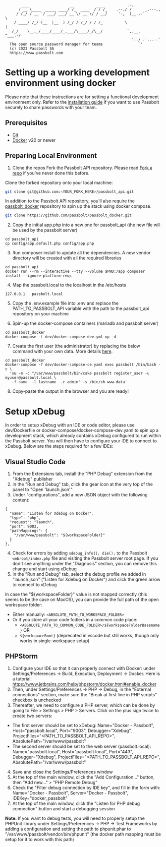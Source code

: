 ```
       ____                  __          ____          .-.
      / __ \____  _____ ____/ /_  ____  / / /_    .--./ /      _.---.,
     / /_/ / __ `/ ___/ ___/ __ \/ __ \/ / __/     '-,  (__..-`       \
    / ____/ /_/ (__  |__  ) /_/ / /_/ / / /_          \                |
   /_/    \__,_/____/____/_,___/\____/_/\__/           `,.__.   ^___.-/
                                                         `-./ .'...--`
  The open source password manager for teams                `'
  (c) 2023 Passbolt SA
  https://www.passbolt.com
```

# Setting up a working development environment using docker

Please note that these instructions are for setting a functional development environment only. Refer to the [installation guide](https://help.passbolt.com/hosting/install) if you want to use Passbolt securely to share passwords with your team.

## Prerequisites
  - [Git](https://git-scm.com/)
  - [Docker](https://docs.docker.com/get-docker/) v20 or newer

## Preparing Local Environment

1. Clone the repos
Fork the Passbolt API repository. Please read [Fork a repo](https://docs.github.com/en/get-started/quickstart/fork-a-repo?tool=webui) if you've never done this before.

Clone the forked repository onto your local machine:
```bash
git clone git@github.com:<YOUR_FORK_HERE>/passbolt_api.git
```

In addition to the Passbolt API repository, you'll also require the [passbolt_docker](https://github.com/passbolt/passbolt_docker) repository to spin up the stack using docker compose.
```bash
git clone https://github.com/passbolt/passbolt_docker.git
```

2. Copy the initial app.php into a new one for passbolt_api (the new file will be used by the passbolt server)
```
cd passbolt_api
cp config/app.default.php config/app.php
```

3. Run composer install to update all the dependencies. A new vendor directory will be created with all the required libraries
```
cd passbolt_api
docker run --rm --interactive --tty --volume $PWD:/app composer install --ignore-platform-reqs
```

4. Map the passbolt.local to the localhost in the /etc/hosts
```
127.0.0.1   passbolt.local
```

5. Copy the .env.example file into .env and replace the PATH_TO_PASSBOLT_API variable with the path to the passbolt_api repository on your machine

6. Spin-up the docker-compose containers (mariadb and passbolt server)
```
cd passbolt_docker
docker-compose -f dev/docker-compose-dev.yml up -d
```

7. Create the first user (the administrator) by replacing the below command with your own data. More details [here](https://help.passbolt.com/hosting/install/ce/docker).
```
cd passbolt_docker
docker-compose -f dev/docker-compose-ce.yaml exec passbolt /bin/bash -c \
  'su -m -c "/var/www/passbolt/bin/cake passbolt register_user -u myuser@passbolt.local \
   -f name  -l lastname  -r admin" -s /bin/sh www-data'
```

8. Copy-paste the output in the browser and you are ready!

# Setup xDebug

In order to setup xDebug with an IDE or code editor, please use dev/Dockerfile or docker-compose/docker-compose-dev.yaml to spin up a development stack, which already contains xDebug configured to run within the Passbolt server.
You will then have to configure your IDE to connect to xDebug. Below are the steps required for a few IDEs:

## Visual Studio Code

1. From the Extensions tab, install the "PHP Debug" extension from the "Xdebug" publisher
2. In the "Run and Debug" tab, click the gear icon at the very top of the panel to "Open 'launch.json'"
3. Under "configurations", add a new JSON object with the following content:
```
{
  "name": "Listen for Xdebug on Docker",
  "type": "php",
  "request": "launch",
  "port": 9003,
  "pathMappings": {
    "/var/www/passbolt": "${workspaceFolder}"
  }
},
```
4. Check for errors by adding `xdebug_info(); die();` to the Passbolt `webroot/index.php` file and visiting the Passbolt server root page. If you don't see anything under the "Diagnosis" section, you can remove this change and start using xDebug
5. In the "Run and Debug" tab, select the debug profile we added in "launch.json" ("Listen for Xdebug on Docker") and click the green arrow to connect to xDebug

In case the "${workspaceFolder}" value is not mapped correctly (this seems to be the case on MacOS), you can provide the full path of the open workspace folder:
* Either manually: `<ABSOLUTE_PATH_TO_WORKSPACE_FOLDER>`
* Or if you store all your code fodlers in a common code place:
  - `<ABSOLUTE_PATH_TO_COMMON_CODE_FOLDER>/${workspaceFolderBasename}` OR
  - `${workspaceRoot}` (deprecated in vscode but still works, though only works in single-workspace setup)

## PHPStorm

1. Configure your IDE so that it can properly connect with Docker: under Settings/Preferences -> Build, Execution, Deployment -> Docker. Here is a tutorial: https://www.jetbrains.com/help/phpstorm/docker.html#enable_docker
2. Then, under Settings/Preferences -> PHP -> Debug, in the "External connections" section, make sure the "Break at first line in PHP scripts" checkbox is unchecked
3. Thereafter, we need to configure a PHP server, which can be done by going to File > Settings > PHP > Servers. Click on the plus sign twice to create two servers:
  - The first server should be set to xDebug: Name="Docker - Passbolt", Host="passbolt.local", Port="9003", Debugger="Xdebug", ProjectFiles="<PATH_TO_PASSBOLT_API_REPO>", AbsolutePath="/var/www/passbolt"
  - The second server should be set to the web server (passbolt.local): Name="passbolt.local", Host="passbolt.local", Port="443", Debugger="Xdebug", ProjectFiles="<PATH_TO_PASSBOLT_API_REPO>", AbsolutePath="/var/www/passbolt"
4. Save and close the Settings/Preferences window
5. At the top of the main window, click the "Add Configuration..." button, then "Add new..." > "PHP Remote Debug"
6. Check the "Filter debug connection by IDE key", and fill in the form with: Name="Docker - Passbolt", Server="Docker - Passbolt", IDEKey="docker_passbolt"
7. At the top of the main window, click the "Listen for PHP debug connection" button and start a debugging session

**Note:** If you want to debug tests, you will need to properly setup the PHPUnit library under Settings/Preferences -> PHP -> Test Frameworks by adding a configuration and setting the path to phpunit.phar to "/var/www/passbolt/vendor/bin/phpunit" (the docker path mapping must be setup for it to work with this path)
